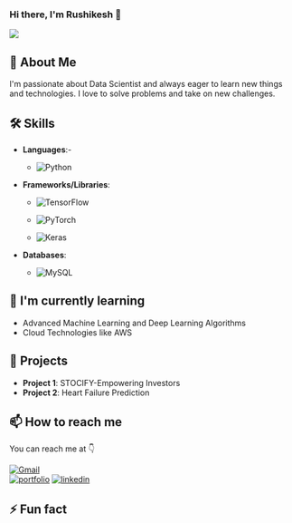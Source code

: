 ### Hi there, I'm Rushikesh 👋

<img src="asset/rushi.gif"></a>

## 🚀 About Me

I'm passionate about Data Scientist and always eager to learn new things and technologies. I love to solve problems and take on new challenges.

## 🛠️ Skills

- **Languages**:-

  - ![Python](https://img.shields.io/badge/Python-blue?&logo=Python&logoColor=white)
- **Frameworks/Libraries**: 

  - ![TensorFlow](https://img.shields.io/badge/TensorFlow-orange?&logo=TensorFlow&logoColor=white)

  - ![PyTorch](https://img.shields.io/badge/PyTorch-ee4c2c?&logo=PyTorch&logoColor=white)

  - ![Keras](https://img.shields.io/badge/Keras-E6241A?&logo=Keras&logoColor=white)

- **Databases**:

  - ![MySQL](https://img.shields.io/badge/MySQL-58F?&logo=MySQL&logoColor=white)

## 🌱 I'm currently learning

- Advanced Machine Learning and Deep Learning Algorithms
- Cloud Technologies like AWS
## 💼 Projects

- **Project 1**: STOCIFY-Empowering Investors
- **Project 2**: Heart Failure Prediction

## 📫 How to reach me

You can reach me at 👇

[![Gmail](https://img.shields.io/badge/Gmail-DA1F2?style=for-the-badge&logo=Gmail&logoColor=white)](ghulerushi2103@gmail.com)  
[![portfolio](https://img.shields.io/badge/my_portfolio-1DA1F2?style=for-the-badge&logo=ko-fi&logoColor=white)](https://rushikghule.github.io/) 
[![linkedin](https://img.shields.io/badge/linkedin-0A66C2?style=for-the-badge&logo=linkedin&logoColor=white)](https://www.linkedin.com/in/rushikesh-ghule-866287227/)  


## ⚡ Fun fact
